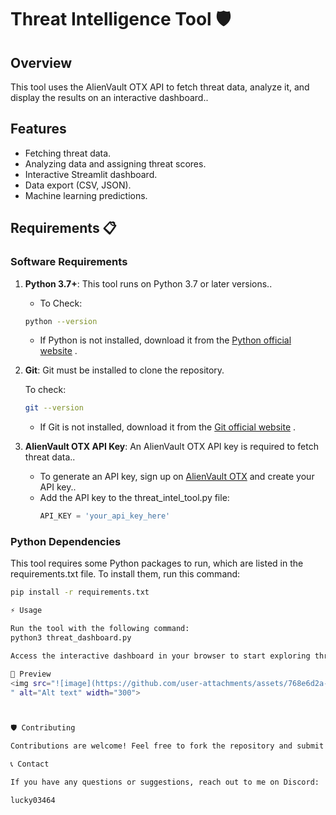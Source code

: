 # Threat Intelligence Tool 🛡️

## Overview
This tool uses the AlienVault OTX API to fetch threat data, analyze it, and display the results on an interactive dashboard..

## Features
- Fetching threat data.
- Analyzing data and assigning threat scores.
- Interactive Streamlit dashboard.
- Data export (CSV, JSON).
- Machine learning predictions.

## Requirements 📋

### Software Requirements
1. **Python 3.7+**:  This tool runs on Python 3.7 or later versions..
   -  To Check:
     ```bash
     python --version
     ```
   - If Python is not installed, download it from the [Python official website](https://www.python.org/downloads/) .

2. **Git**: Git must be installed to clone the repository.

    To check:
     ```bash
     git --version
     ```
   - If Git is not installed, download it from the [Git official website](https://git-scm.com/downloads) .

3. **AlienVault OTX API Key**: An AlienVault OTX API key is required to fetch threat data..
   - To generate an API key, sign up on [AlienVault OTX](https://otx.alienvault.com/api/) and create your API key..
   - Add the API key to the threat_intel_tool.py file:
     ```python
     API_KEY = 'your_api_key_here'
     ```

### Python Dependencies
This tool requires some Python packages to run, which are listed in the requirements.txt file. To install them, run this command:
```bash
pip install -r requirements.txt

⚡ Usage

Run the tool with the following command:
python3 threat_dashboard.py

Access the interactive dashboard in your browser to start exploring threat intelligence.

📸 Preview
<img src="![image](https://github.com/user-attachments/assets/768e6d2a-8b04-4fb7-a471-ae2b43bf9261)
" alt="Alt text" width="300">



🛡️ Contributing

Contributions are welcome! Feel free to fork the repository and submit a pull request.

📞 Contact

If you have any questions or suggestions, reach out to me on Discord:

lucky03464

